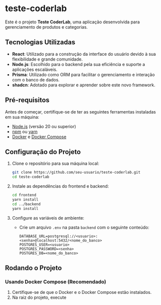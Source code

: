 # teste-coderlab

Este é o projeto **Teste CoderLab**, uma aplicação desenvolvida para gerenciamento de produtos e categorias.

## Tecnologias Utilizadas

- **React**: Utilizado para a construção da interface do usuário devido à sua flexibilidade e grande comunidade.
- **Node.js**: Escolhido para o backend pela sua eficiência e suporte a aplicações escaláveis.
- **Prisma**: Utilizado como ORM para facilitar o gerenciamento e interação com o banco de dados.
- **shadcn**: Adotado para explorar e aprender sobre este novo framework.

## Pré-requisitos

Antes de começar, certifique-se de ter as seguintes ferramentas instaladas em sua máquina:

- [Node.js](https://nodejs.org/) (versão 20 ou superior)
- [npm](https://www.npmjs.com/) ou [yarn](https://yarnpkg.com/)
- [Docker](https://www.docker.com/) e [Docker Compose](https://docs.docker.com/compose/) 

## Configuração do Projeto

1. Clone o repositório para sua máquina local:
   ```bash
   git clone https://github.com/seu-usuario/teste-coderlab.git
   cd teste-coderlab
   ```

2. Instale as dependências do frontend e backend:
   ```bash
   cd frontend
   yarn install
   cd ../backend
   yarn install
   ```

3. Configure as variáveis de ambiente:
   - Crie um arquivo `.env` na pasta `backend` com o seguinte conteúdo:
     ```
     DATABASE_URL=postgresql://<usuario>:<senha>@localhost:5432/<nome_do_banco>
     POSTGRES_USER=<usuario>
     POSTGRES_PASSWORD=<senha>
     POSTGRES_DB=<nome_do_banco>
     ```

## Rodando o Projeto

### Usando Docker Compose (Recomendado)

1. Certifique-se de que o Docker e o Docker Compose estão instalados.
2. Na raiz do projeto, execute